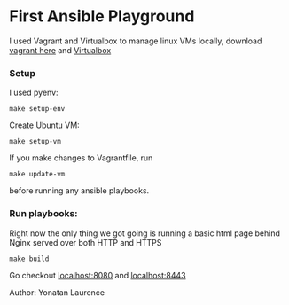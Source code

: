 # First Ansible Playground
I used Vagrant and Virtualbox to manage linux VMs locally, download [vagrant here](https://www.vagrantup.com/downloads.html) and [Virtualbox](https://www.virtualbox.org/wiki/Downloads)

### Setup
I used pyenv:
```
make setup-env
```

Create Ubuntu VM:
```
make setup-vm
```
If you make changes to Vagrantfile, run
```
make update-vm
```
before running any ansible playbooks.

### Run playbooks:
Right now the only thing we got going is running a basic html page behind Nginx served over both HTTP and HTTPS
```
make build
```
Go checkout [localhost:8080](http://localhost:8080) and [localhost:8443](https://localhost:8443)


Author: Yonatan Laurence